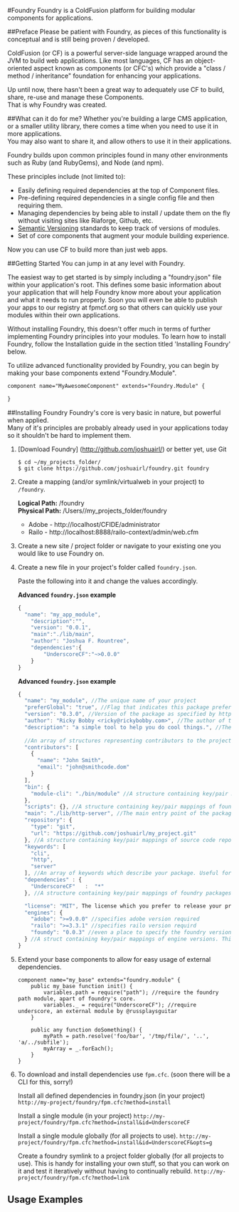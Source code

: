 #Foundry
Foundry is a ColdFusion platform for building modular components for applications.

##Preface
Please be patient with Foundry, as pieces of this functionality is conceptual and is still being proven / developed.

ColdFusion (or CF) is a powerful server-side language wrapped around the JVM to build web applications.
Like most languages, CF has an object-oriented aspect known as components (or CFC's) which provide a "class / method / inheritance" foundation for enhancing your applications.

Up until now, there hasn't been a great way to adequately use CF to build, share, re-use and manage these Components.<br />
That is why Foundry was created.

##What can it do for me?
Whether you're building a large CMS application, or a smaller utility library, there comes a time when you need to use it in more applications.<br />
You may also want to share it, and allow others to use it in their applications.

Foundry builds upon common principles found in many other environments such as Ruby (and RubyGems), and Node (and npm).

These principles include (not limited to):

- Easily defining required dependencies at the top of Component files.
- Pre-defining required dependencies in a single config file and then requiring them.
- Managing dependencies by being able to install / update them on the fly without visiting sites like Riaforge, Github, etc.
- [Semantic Versioning](http://semver.org/) standards to keep track of versions of modules.
- Set of core components that augment your module building experience.

Now you can use CF to build more than just web apps.

##Getting Started
You can jump in at any level with Foundry.

The easiest way to get started is by simply including a "foundry.json" file within your application's root.
This defines some basic information about your application that will help Foundry know more about your application and what it needs to run properly.
Soon you will even be able to publish your apps to our registry at fpmcf.org so that others can quickly use your modules within their own applications.

Without installing Foundry, this doesn't offer much in terms of further implementing Foundry principles into your modules.
To learn how to install Foundry, follow the Installation guide in the section titled 'Installing Foundry' below.

To utilize advanced functionality provided by Foundry, you can begin by making your base components extend "Foundry.Module".
``` ColdFusion
component name="MyAwesomeComponent" extends="Foundry.Module" {

}
```

##Installing Foundry
Foundry's core is very basic in nature, but powerful when applied.  
Many of it's principles are probably already used in your applications today so it shouldn't be hard to implement them.

1. [Download Foundry] (http://github.com/joshuairl/)
    or better yet, use Git

    ```
    $ cd ~/my_projects_folder/
    $ git clone https://github.com/joshuairl/foundry.git foundry
    ```
2. Create a mapping (and/or symlink/virtualweb in your project) to `/foundry`.

    **Logical Path:** /foundry<br />
    **Physical Path:** /Users/<user>/my_projects_folder/foundry<br />
    - Adobe - http://localhost/CFIDE/administrator
    - Railo - http://localhost:8888/railo-context/admin/web.cfm

3. Create a new site / project folder or navigate to your existing one you would like to use Foundry on.

4. Create a new file in your project's folder called `foundry.json`.

    Paste the following into it and change the values accordingly.
   
    **Advanced `foundry.json` example**
    ``` JavaScript
    {
      "name": "my_app_module",
    	"description":"",
    	"version": "0.0.1",
    	"main":"./lib/main",
    	"author": "Joshua F. Rountree",
    	"dependencies":{
    		"UnderscoreCF":"~>0.0.0"
    	}
   }
   ```
    **Advanced `foundry.json` example**
    ``` JavaScript
    {
      "name": "my_module", //The unique name of your project
      "preferGlobal": "true", //Flag that indicates this package prefers to be installed globally for all your apps.
      "version": "0.3.0", //Version of the package as specified by http://semver.org/.
      "author": "Ricky Bobby <ricky@rickybobby.com>", //The author of the project.
      "description": "a simple tool to help you do cool things.", //The description of the project.
      
      //An array of structures representing contributors to the project.
      "contributors": [ 
        {
          "name": "John Smith",
          "email": "john@smithcode.dom"
        } 
      ], 
      "bin": {
        "module-cli": "./bin/module" //A structure containing key/pair mappings of binary script names and cf script paths. 
      },
      "scripts": {}, //A structure containing key/pair mappings of foundry modules and cf script paths. (not currently used yet)
      "main": "./lib/http-server", //The main entry point of the package. When calling require('module_name') in Foundry this is the file that will actually be required.
      "repository": {
        "type": "git",
        "url": "https://github.com/joshuairl/my_project.git"
      }, //A structure containing key/pair mappings of source code repositories. 
      "keywords": [
        "cli",
        "http",
        "server"
      ], //An array of keywords which describe your package. Useful for people searching the fpmcf.org registry.
      "dependencies" : {
        "UnderscoreCF"   :  "*"
      }, //A structure containing key/pair mappings of foundry packages and versions that this project depends on.
    
      "license": "MIT", The license which you prefer to release your project under. MIT is a good choice.
      "engines": {
        "adobe": ">=9.0.0" //specifies adobe version required
        "railo": ">=3.3.1" //specifies railo version requird
        "foundy": "0.0.3" //even a place to specify the foundry version (good practice)
      } //A struct containing key/pair mappings of engine versions. This is used to specify the versions of CFML and Foundry your package is known to work correctly with.
    }
    ```

5. Extend your base components to allow for easy usage of external dependencies.
    ```
    component name="my_base" extends="foundry.module" {
        public my_base function init() {
            variables.path = require("path"); //require the foundry path module, apart of foundry's core.
            variables._ = require("UnderscoreCF"); //require underscore, an external module by @russplaysguitar
        }

        public any function doSomething() {
            myPath = path.resolve('foo/bar', '/tmp/file/', '..', 'a/../subfile');
            myArray = _.forEach();
        }
    }
    ```

6. To download and install dependencies use `fpm.cfc`. (soon there will be a CLI for this, sorry!)

    Install all defined dependencies in foundry.json (in your project)
    `http://my-project/foundry/fpm.cfc?method=install`
    
    Install a single module (in your project)
    `http://my-project/foundry/fpm.cfc?method=install&id=UnderscoreCF`
    
    Install a single module globally (for all projects to use).
    `http://my-project/foundry/fpm.cfc?method=install&id=UnderscoreCF&opts=g`
    
    Create a foundry symlink to a project folder globally (for all projects to use). 
    This is handy for installing your own stuff, so that you can work on it and test it iteratively without having to continually rebuild.
    `http://my-project/foundry/fpm.cfc?method=link`
    
## Usage Examples